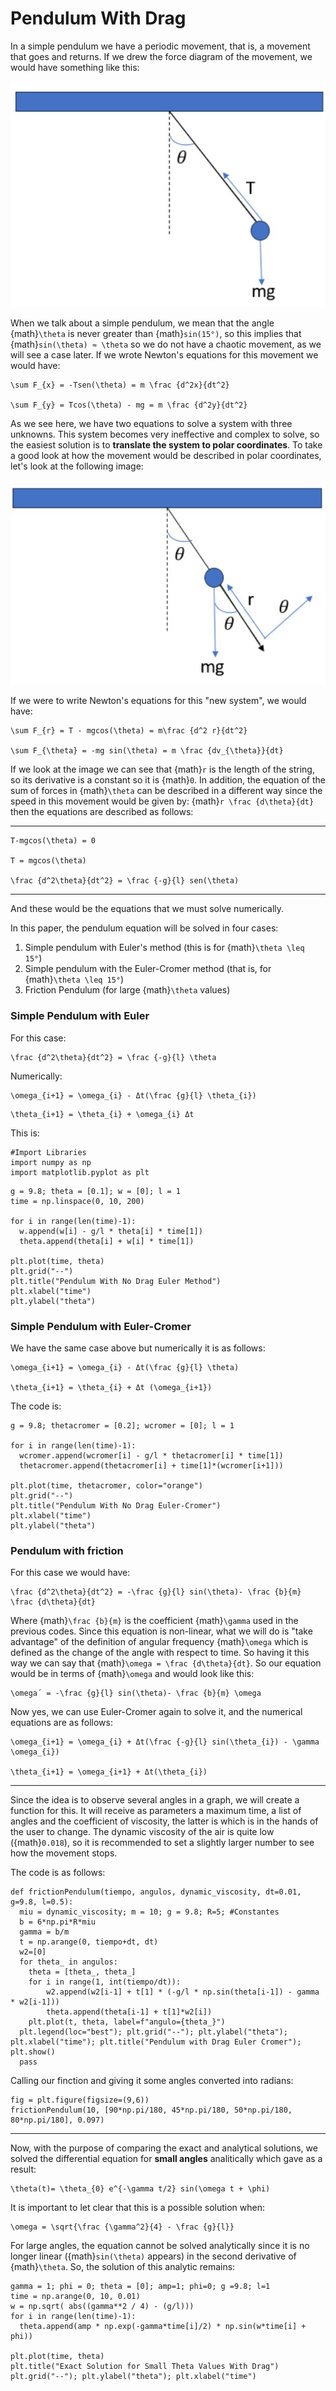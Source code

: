 

# **Pendulum With Drag**

In a simple pendulum we have a periodic movement, that is, a movement that goes and returns. If we drew the force diagram of the movement, we would have something like this:

![](pendulum1.jpg)

When we talk about a simple pendulum, we mean that the angle {math}`\theta` is never greater than {math}`sin(15°)`, so this implies that {math}`sin(\theta) ≈ \theta` so we do not have a chaotic movement, as we will see a case later. If we wrote Newton's equations for this movement we would have:

```{math}
\sum F_{x} = -Tsen(\theta) = m \frac {d^2x}{dt^2}

\sum F_{y} = Tcos(\theta) - mg = m \frac {d^2y}{dt^2}
```

As we see here, we have two equations to solve a system with three unknowns. This system becomes very ineffective and complex to solve, so the easiest solution is to **translate the system to polar coordinates**. To take a good look at how the movement would be described in polar coordinates, let's look at the following image:

![](pendulum2.jpg)

If we were to write Newton's equations for this "new system", we would have:

```{math}
\sum F_{r} = T - mgcos(\theta) = m\frac {d^2 r}{dt^2}

\sum F_{\theta} = -mg sin(\theta) = m \frac {dv_{\theta}}{dt}
```

If we look at the image we can see that {math}`r` is the length of the string, so its derivative is a constant so it is {math}`0`. In addition, the equation of the sum of forces in {math}`\theta` can be described in a different way since the speed in this movement would be given by: {math}`r \frac {d\theta}{dt}`
then the equations are described as follows:

---
```{math}
T-mgcos(\theta) = 0

T = mgcos(\theta)

\frac {d^2\theta}{dt^2} = \frac {-g}{l} sen(\theta)
```
---

And these would be the equations that we must solve numerically.

In this paper, the pendulum equation will be solved in four cases:

1. Simple pendulum with Euler's method (this is  for {math}`\theta \leq 15°`)
2. Simple pendulum with the Euler-Cromer method (that is, for {math}`\theta \leq 15°`)
3. Friction Pendulum (for large {math}`\theta` values)


### **Simple Pendulum with Euler**

For this case:

```{math}
\frac {d^2\theta}{dt^2} = \frac {-g}{l} \theta
```

Numerically:

```{math}
\omega_{i+1} = \omega_{i} - Δt(\frac {g}{l} \theta_{i})
```

```{theta}
\theta_{i+1} = \theta_{i} + \omega_{i} Δt 
```

This is:

```
#Import Libraries
import numpy as np
import matplotlib.pyplot as plt
```

```
g = 9.8; theta = [0.1]; w = [0]; l = 1
time = np.linspace(0, 10, 200)

for i in range(len(time)-1):
  w.append(w[i] - g/l * theta[i] * time[1])
  theta.append(theta[i] + w[i] * time[1])

plt.plot(time, theta)
plt.grid("--")
plt.title("Pendulum With No Drag Euler Method")
plt.xlabel("time")
plt.ylabel("theta")
```

### **Simple Pendulum with Euler-Cromer**

We have the same case above but numerically it is as follows:

```{math}
\omega_{i+1} = \omega_{i} - Δt(\frac {g}{l} \theta)

\theta_{i+1} = \theta_{i} + Δt (\omega_{i+1})
```
The code is:

```
g = 9.8; thetacromer = [0.2]; wcromer = [0]; l = 1

for i in range(len(time)-1):
  wcromer.append(wcromer[i] - g/l * thetacromer[i] * time[1])
  thetacromer.append(thetacromer[i] + time[1]*(wcromer[i+1]))

plt.plot(time, thetacromer, color="orange")
plt.grid("--")
plt.title("Pendulum With No Drag Euler-Cromer")
plt.xlabel("time")
plt.ylabel("theta")
```

### **Pendulum with friction**

For this case we would have:

```{math}
\frac {d^2\theta}{dt^2} = -\frac {g}{l} sin(\theta)- \frac {b}{m} \frac {d\theta}{dt} 
```

Where {math}`\frac {b}{m}` is the coefficient {math}`\gamma` used in the previous codes. Since this equation is non-linear, what we will do is "take advantage" of the definition of angular frequency {math}`\omega` which is defined as the change of the angle with respect to time. So having it this way we can say that {math}`\omega = \frac {d\theta}{dt}`. So our equation would be in terms of {math}`\omega` and would look like this:

```{math}
\omega´ = -\frac {g}{l} sin(\theta)- \frac {b}{m} \omega
```

Now yes, we can use Euler-Cromer again to solve it, and the numerical equations are as follows:

```{math}
\omega_{i+1} = \omega_{i} + Δt(\frac {-g}{l} sin(\theta_{i}) - \gamma \omega_{i})

\theta_{i+1} = \omega_{i+1} + Δt(\theta_{i})
```

----

Since the idea is to observe several angles in a graph, we will create a function for this. It will receive as parameters a maximum time, a list of angles and the coefficient of viscosity, the latter is which is in the hands of the user to change. The dynamic viscosity of the air is quite low ({math}`0.018`), so it is recommended to set a slightly larger number to see how the movement stops.

The code is as follows:

```
def frictionPendulum(tiempo, angulos, dynamic_viscosity, dt=0.01, g=9.8, l=0.5):
  miu = dynamic_viscosity; m = 10; g = 9.8; R=5; #Constantes
  b = 6*np.pi*R*miu
  gamma = b/m
  t = np.arange(0, tiempo+dt, dt)
  w2=[0]
  for theta_ in angulos:
    theta = [theta_, theta_]
    for i in range(1, int(tiempo/dt)):
        w2.append(w2[i-1] + t[1] * (-g/l * np.sin(theta[i-1]) - gamma * w2[i-1]))
        theta.append(theta[i-1] + t[1]*w2[i])
    plt.plot(t, theta, label=f"angulo={theta_}")
  plt.legend(loc="best"); plt.grid("--"); plt.ylabel("theta"); plt.xlabel("time"); plt.title("Pendulum with Drag Euler Cromer"); plt.show()
  pass
```

Calling our finction and giving it some angles converted into radians:

```
fig = plt.figure(figsize=(9,6))
frictionPendulum(10, [90*np.pi/180, 45*np.pi/180, 50*np.pi/180, 80*np.pi/180], 0.097)
```
---
Now, with the purpose  of comparing the exact and analytical solutions, we solved the differential equation for **small angles** analitically which gave as a result:

```{math}
\theta(t)= \theta_{0} e^{-\gamma t/2} sin(\omega t + \phi)
```

It is important to let clear that this is a possible solution when:

```{math}
\omega = \sqrt{\frac {\gamma^2}{4} - \frac {g}{l}}
```

For large angles, the equation cannot be solved analytically since it is no longer linear ({math}`sin(\theta)` appears) in the second derivative of {math}`\theta`. So, the solution of this analytic remains:

```
gamma = 1; phi = 0; theta = [0]; amp=1; phi=0; g =9.8; l=1
time = np.arange(0, 10, 0.01)
w = np.sqrt( abs((gamma**2 / 4) - (g/l)))
for i in range(len(time)-1):
  theta.append(amp * np.exp(-gamma*time[i]/2) * np.sin(w*time[i] + phi))

plt.plot(time, theta)
plt.title("Exact Solution for Small Theta Values With Drag")
plt.grid("--"); plt.ylabel("theta"); plt.xlabel("time")

```

